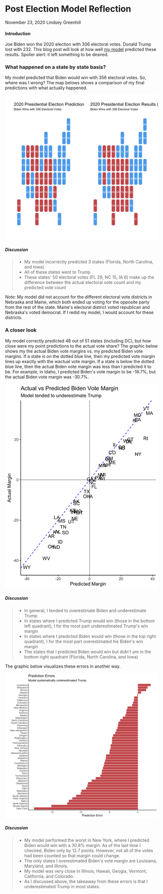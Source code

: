 # Post Election Model Reflection

November 23, 2020
Lindsey Greenhill

#### Introduction

Joe Biden won the 2020 election with 306 electoral votes. Donald Trump lost with 232. This blog post will look at how well [my model](final_prediction.md) predicted these results. Spoiler alert: it left something to be desired. 

### What happened on a state by state basis?

My model predicted that Biden would win with 356 electoral votes. So, where was I wrong? The map belows shows a comparison of my final predictions with what actually happened. 

![maps](Gov1347-master/figures/reflection_results_map.png)

##### Discussion

> - My model incorrectly predicted 3 states (Florida, North Carolina, and Iowa)
> - All of these states went to Trump
> - These states' 50 electoral votes (FL 29, NC 15, IA 6) make up the difference between the actual electoral vote count and my predicted vote count 

*Note:* My model did not account for the different electoral vote districts in Nebraska and Maine, which both ended up voting for the opposite party from the rest of the state. Maine's electoral district voted republican and Nebraska's voted democrat. If I redid my model, I would account for these districts. 

### A closer look

My model correctly predicted 48 out of 51 states (including DC), but how close were my point predictions to the actual vote share? The graphic below shows my the actual Biden vote margins vs. my predicted Biden vote margins. If a state is on the dotted blue line, then my predicted vote margin lines up exactly with the wactual vote margin.  If a state is below the dotted blue line, then the actual Biden vote margin was less than I predicted it to be. For example, in Idaho, I predicted Biden's vote margin to be -18.7%, but the actual Biden vote margin was -30.7%.

![errors](Gov1347-master/figures/reflection_margin_errors.png)

##### Discussion

> - In general, I tended to overestimate Biden and underestimate Trump
> - In states where I predicted Trump would win (those in the bottom left quadrant), I for the most part underestimated Trump's win margin
> - In states where I predicted Biden would win (those in the top right quadrant), I for the most part overestimated his Biden's win margin
> - The states that I predicted Biden would win but didn't are in the bottom right quadrant (Florida, North Carolina, and Iowa)

The graphic below visualizes these errors in another way. 

![errors_2](Gov1347-master/figures/reflection_margin_errors_bar.png)

##### Discussion

> - My model performed the worst in New York, where I predicted Biden would win with a 30.8% margin. As of the last time I checked, Biden only by 12.7 points. However, not all of the votes had been counted so that margin could change.
> - The only states I overestimated Biden's vote margin are Louisiana, Maryland, and Illinois.
> - My model was very close in Illinois, Hawaii, Geogia, Vermont, California, and Colorado. 
> - As I discussed above, the takeaway from these errors is that I underestimated Trump in most states. 
